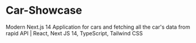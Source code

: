 # Car-Showcase
Modern Next.js 14 Application for cars and fetching all the car's data from rapid API | React, Next JS 14, TypeScript, Tailwind CSS
